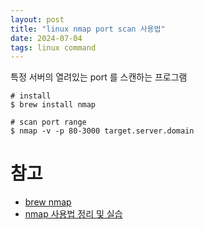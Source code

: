 ```yaml
---
layout: post
title: "linux nmap port scan 사용법"
date: 2024-07-04
tags: linux command
---
```


특정 서버의 열려있는 port 를 스캔하는 프로그램

``` shell
# install
$ brew install nmap

# scan port range
$ nmap -v -p 80-3000 target.server.domain
```

# 참고
* [brew nmap](https://formulae.brew.sh/formula/nmap)
* [nmap 사용법 정리 및 실습](https://velog.io/@dhlife09/nmap-%EC%82%AC%EC%9A%A9%EB%B2%95-%EC%A0%95%EB%A6%AC)
